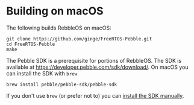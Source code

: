 # Building on macOS

The following builds RebbleOS on macOS:

    git clone https://github.com/ginge/FreeRTOS-Pebble.git
    cd FreeRTOS-Pebble
    make

The Pebble SDK is a prerequisite for portions of RebbleOS. The
SDK is available at <https://developer.pebble.com/sdk/download/>.
On macOS you can install the SDK with `brew`

    brew install pebble/pebble-sdk/pebble-sdk

If you don't use `brew` (or prefer not to) you can [install the SDK manually](https://developer.pebble.com/sdk/install/mac/).
